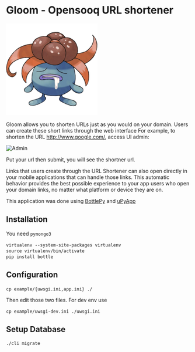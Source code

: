 # Gloom - Opensooq URL shortener

![Goom](/public/assets/gloom.png)

Gloom allows you to shorten URLs just as you would on your domain. Users can create these short links through the web interface For example, to shorten the URL http://www.google.com/, access UI admin:

<img width="452" alt="Admin" src="https://user-images.githubusercontent.com/4533327/26978058-b275883c-4d32-11e7-8325-a9ac740df428.png">

Put your url then submit, you will see the shortner url.

Links that users create through the URL Shortener can also open directly in your mobile applications that can handle those links. This automatic behavior provides the best possible experience to your app users who open your domain links, no matter what platform or device they are on.

This application was done using [BottlePy](https://github.com/bottlepy/bottle) and [uPyApp](https://github.com/muayyad-alsadi/uPyApp)

## Installation

You need `pymongo3`

```
virtualenv --system-site-packages virtualenv
source virtualenv/bin/activate
pip install bottle
```

## Configuration

```
cp example/{uwsgi.ini,app.ini} ./
```

Then edit those two files. For dev env use 

```
cp example/uwsgi-dev.ini ./uwsgi.ini
```

## Setup Database

```
./cli migrate
```


